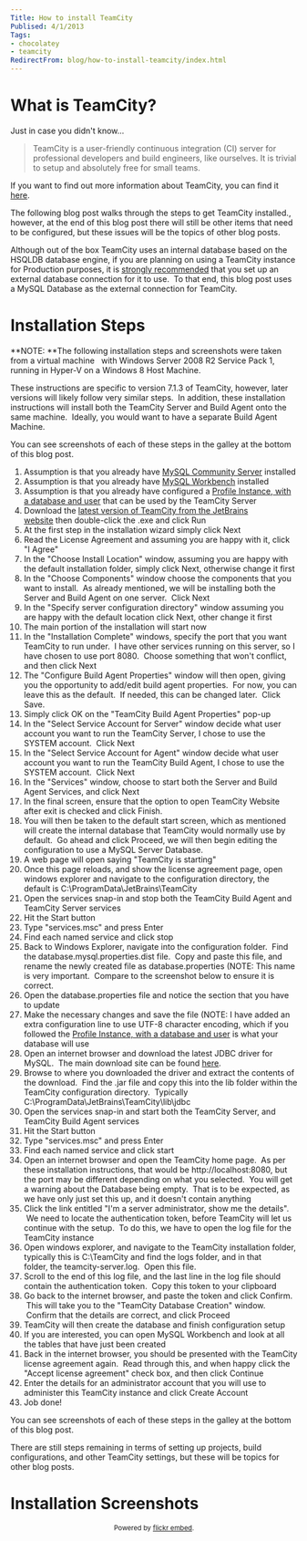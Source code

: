```yaml
---
Title: How to install TeamCity
Publised: 4/1/2013
Tags:
- chocolatey
- teamcity
RedirectFrom: blog/how-to-install-teamcity/index.html
---
```


# What is TeamCity?

Just in case you didn't know...

> TeamCity is a user-friendly continuous integration (CI) server for professional developers and build engineers, like ourselves. It is trivial to setup and absolutely free for small teams.

If you want to find out more information about TeamCity, you can find it [here](http://www.jetbrains.com/teamcity/index.html).

The following blog post walks through the steps to get TeamCity installed., however, at the end of this blog post there will still be other items that need to be configured, but these issues will be the topics of other blog posts.

Although out of the box TeamCity uses an internal database based on the HSQLDB database engine, if you are planning on using a TeamCity instance for Production purposes, it is [strongly recommended](http://confluence.jetbrains.net/display/TCD7/Setting+up+an+External+Database) that you set up an external database connection for it to use.  To that end, this blog post uses a MySQL Database as the external connection for TeamCity.

# Installation Steps

**NOTE: **The following installation steps and screenshots were taken from a virtual machine   with Windows Server 2008 R2 Service Pack 1, running in Hyper-V on a Windows 8 Host Machine.

These instructions are specific to version 7.1.3 of TeamCity, however, later versions will likely follow very similar steps.  In addition, these installation instructions will install both the TeamCity Server and Build Agent onto the same machine.  Ideally, you would want to have a separate Build Agent Machine.

You can see screenshots of each of these steps in the galley at the bottom of this blog post.

1. Assumption is that you already have [MySQL Community Server](http://gep13.me/S91bws) installed
1. Assumption is that you already have [MySQL Workbench](http://gep13.me/WiiHcN) installed
1. Assumption is that you already have configured a [Profile Instance, with a database and user](http://gep13.me/Z3jaBI) that can be used by the TeamCity Server
1. Download the [latest version of TeamCity from the JetBrains website](http://www.jetbrains.com/teamcity/download/index.html) then double-click the .exe and click Run
1. At the first step in the installation wizard simply click Next
1. Read the License Agreement and assuming you are happy with it, click "I Agree"
1. In the "Choose Install Location" window, assuming you are happy with the default installation folder, simply click Next, otherwise change it first
1. In the "Choose Components" window choose the components that you want to install.  As already mentioned, we will be installing both the Server and Build Agent on one server.  Click Next
1. In the "Specify server configuration directory" window assuming you are happy with the default location click Next, other change it first
1. The main portion of the installation will start now
1. In the "Installation Complete" windows, specify the port that you want TeamCity to run under.  I have other services running on this server, so I have chosen to use port 8080.  Choose something that won't conflict, and then click Next
1. The "Configure Build Agent Properties" window will then open, giving you the opportunity to add/edit build agent properties.  For now, you can leave this as the default.  If needed, this can be changed later.  Click Save.
1. Simply click OK on the "TeamCity Build Agent Properties" pop-up
1. In the "Select Service Account for Server" window decide what user account you want to run the TeamCity Server, I chose to use the SYSTEM account.  Click Next
1. In the "Select Service Account for Agent" window decide what user account you want to run the TeamCity Build Agent, I chose to use the SYSTEM account.  Click Next
1. In the "Services" window, choose to start both the Server and Build Agent Services, and click Next
1. In the final screen, ensure that the option to open TeamCity Website after exit is checked and click Finish.
1. You will then be taken to the default start screen, which as mentioned will create the internal database that TeamCity would normally use by default.  Go ahead and click Proceed, we will then begin editing the configuration to use a MySQL Server Database.
1. A web page will open saying "TeamCity is starting"
1. Once this page reloads, and show the license agreement page, open windows explorer and navigate to the configuration directory, the default is C:\ProgramData\JetBrains\TeamCity
1. Open the services snap-in and stop both the TeamCity Build Agent and TeamCity Server services
1. Hit the Start button
1. Type "services.msc" and press Enter
1. Find each named service and click stop
1. Back to Windows Explorer, navigate into the configuration folder.  Find the database.mysql.properties.dist file.  Copy and paste this file, and rename the newly created file as database.properties (NOTE: This name is very important.  Compare to the screenshot below to ensure it is correct.
1. Open the database.properties file and notice the section that you have to update
1. Make the necessary changes and save the file (NOTE: I have added an extra configuration line to use UTF-8 character encoding, which if you followed the [Profile Instance, with a database and user](http://gep13.me/Z3jaBI) is what your database will use
1. Open an internet browser and download the latest JDBC driver for MySQL.  The main download site can be found [here](http://dev.mysql.com/downloads/connector/j/).
1. Browse to where you downloaded the driver and extract the contents of the download.  Find the .jar file and copy this into the lib folder within the TeamCity configuration directory.  Typically C:\ProgramData\JetBrains\TeamCity\lib\jdbc
1. Open the services snap-in and start both the TeamCity Server, and TeamCity Build Agent services
1. Hit the Start button
1. Type "services.msc" and press Enter
1. Find each named service and click start
1. Open an internet browser and open the TeamCity home page.  As per these installation instructions, that would be http://localhost:8080, but the port may be different depending on what you selected.  You will get a warning about the Database being empty.  That is to be expected, as we have only just set this up, and it doesn't contain anything
1. Click the link entitled "I'm a server administrator, show me the details".  We need to locate the authentication token, before TeamCity will let us continue with the setup.  To do this, we have to open the log file for the TeamCity instance
1. Open windows explorer, and navigate to the TeamCity installation folder, typically this is C:\TeamCity and find the logs folder, and in that folder, the teamcity-server.log.  Open this file.
1. Scroll to the end of this log file, and the last line in the log file should contain the authentication token.  Copy this token to your clipboard
1. Go back to the internet browser, and paste the token and click Confirm.  This will take you to the "TeamCity Database Creation" window.  Confirm that the details are correct, and click Proceed
1. TeamCity will then create the database and finish configuration setup
1. If you are interested, you can open MySQL Workbench and look at all the tables that have just been created
1. Back in the internet browser, you should be presented with the TeamCity license agreement again.  Read through this, and when happy click the "Accept license agreement" check box, and then click Continue
1. Enter the details for an administrator account that you will use to administer this TeamCity instance and click Create Account
1. Job done!

You can see screenshots of each of these steps in the galley at the bottom of this blog post.

There are still steps remaining in terms of setting up projects, build configurations, and other TeamCity settings, but these will be topics for other blog posts.

# Installation Screenshots

<div id="flickrembed"></div><small style="display: block; text-align: center; margin: 0 auto;">Powered by <a href="https://flickrembed.com">flickr embed</a>.</small>

<script src="https://flickrembed.com/embed_v2.js.php?source=flickr&layout=responsive&input=72157674079120783&sort=0&by=album&theme=default&scale=fit&skin=default&id=5850544461b40"></script>